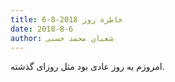 ```yaml
---
title: خاطره روز 2018-8-6
date: 2018-8-6
author: شعبان محمد حسنی
---
```


امروزم یه روز عادی بود مثل روزای گذشته.